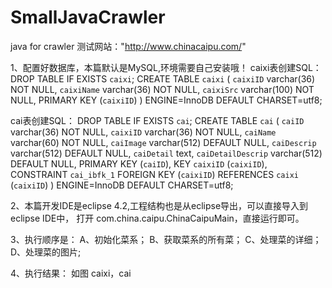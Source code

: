 # SmallJavaCrawler
java for crawler
测试网站："http://www.chinacaipu.com/"

1、配置好数据库，本篇默认是MySQL,环境需要自己安装哦！
caixi表创建SQL：
DROP TABLE IF EXISTS `caixi`;
CREATE TABLE `caixi` (
  `caixiID` varchar(36) NOT NULL,
  `caixiName` varchar(36) NOT NULL,
  `caixiSrc` varchar(100) NOT NULL,
  PRIMARY KEY (`caixiID`)
) ENGINE=InnoDB DEFAULT CHARSET=utf8;

cai表创建SQL：
DROP TABLE IF EXISTS `cai`;
CREATE TABLE `cai` (
  `caiID` varchar(36) NOT NULL,
  `caixiID` varchar(36) NOT NULL,
  `caiName` varchar(60) NOT NULL,
  `caiImage` varchar(512) DEFAULT NULL,
  `caiDescrip` varchar(512) DEFAULT NULL,
  `caiDetail` text,
  `caiDetailDescrip` varchar(512) DEFAULT NULL,
  PRIMARY KEY (`caiID`),
  KEY `caixiID` (`caixiID`),
  CONSTRAINT `cai_ibfk_1` FOREIGN KEY (`caixiID`) REFERENCES `caixi` (`caixiID`)
) ENGINE=InnoDB DEFAULT CHARSET=utf8;

2、本篇开发IDE是eclipse 4.2,工程结构也是从eclipse导出，可以直接导入到eclipse IDE中，
   打开 com.china.caipu.ChinaCaipuMain，直接运行即可。
   
3、执行顺序是：
      A、初始化菜系；
      B、获取菜系的所有菜；
      C、处理菜的详细；
      D、处理菜的图片;
      
4、执行结果：
  如图 caixi，cai 



